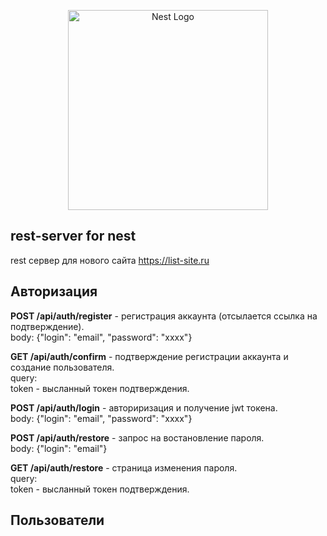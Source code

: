 <p align="center">
  <a href="http://nestjs.com/" target="blank"><img src="https://nestjs.com/img/logo_text.svg" width="320" alt="Nest Logo" /></a>
</p>

## rest-server for nest

rest сервер для нового сайта https://list-site.ru

## Авторизация

**POST /api/auth/register** - регистрация аккаунта (отсылается ссылка на подтверждение).  
body: {"login": "email", "password": "xxxx"}

**GET /api/auth/confirm** - подтверждение регистрации аккаунта и создание пользователя.  
query:  
  token - высланный токен подтверждения.

**POST /api/auth/login** - авториризация и получение jwt токена.  
body: {"login": "email", "password": "xxxx"}

**POST /api/auth/restore** - запрос на востановление пароля.  
body: {"login": "email"}

**GET /api/auth/restore** - страница изменения пароля.  
query:  
  token - высланный токен подтверждения.

## Пользователи


